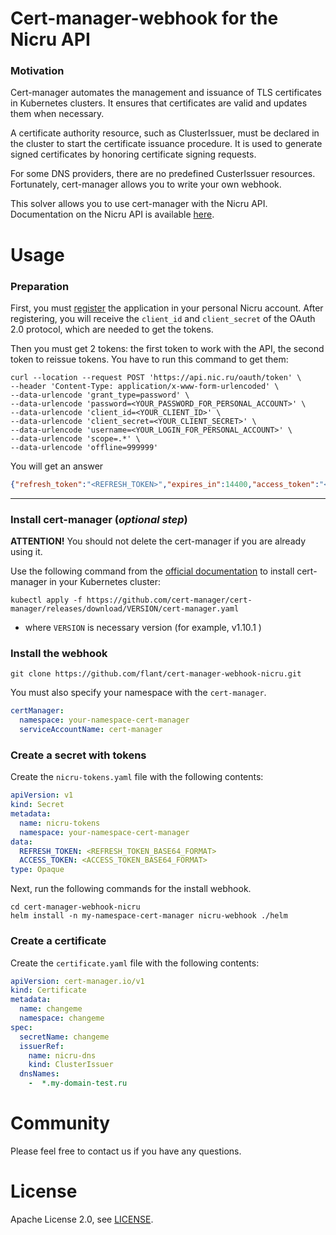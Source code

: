 # Cert-manager-webhook for the Nicru API

### Motivation

Cert-manager automates the management and issuance of TLS certificates in Kubernetes clusters. It ensures that certificates are valid and updates them when necessary.

A certificate authority resource, such as ClusterIssuer, must be declared in the cluster to start the certificate issuance procedure. It is used to generate signed certificates by honoring certificate signing requests.

For some DNS providers, there are no predefined CusterIssuer resources. Fortunately, cert-manager allows you to write your own webhook.

This solver allows you to use cert-manager with the Nicru API. Documentation on the Nicru API is available [here](https://www.nic.ru/help/upload/file/API_DNS-hosting.pdf).

# Usage

### Preparation
First, you must [register](https://www.nic.ru/help/oauth-server_3642.html#reg) the application in your personal Nicru account.
After registering, you will receive the `client_id` and `client_secret` of the OAuth 2.0 protocol, which are needed to get the tokens.

Then you must get 2 tokens: the first token to work with the API, the second token to reissue tokens.
You have to run this command to get them:

```shell
curl --location --request POST 'https://api.nic.ru/oauth/token' \
--header 'Content-Type: application/x-www-form-urlencoded' \
--data-urlencode 'grant_type=password' \
--data-urlencode 'password=<YOUR_PASSWORD_FOR_PERSONAL_ACCOUNT>' \
--data-urlencode 'client_id=<YOUR_CLIENT_ID>' \
--data-urlencode 'client_secret=<YOUR_CLIENT_SECRET>' \
--data-urlencode 'username=<YOUR_LOGIN_FOR_PERSONAL_ACCOUNT>' \
--data-urlencode 'scope=.*' \
--data-urlencode 'offline=999999'
```
You will get an answer
```json
{"refresh_token":"<REFRESH_TOKEN>","expires_in":14400,"access_token":"<ACCESS_TOKEN>","token_type":"Bearer"}
```

------------------------------
### Install cert-manager (*optional step*)

**ATTENTION!** You should not delete the cert-manager if you are already using it.


Use the following command from the [official documentation](https://cert-manager.io/docs/installation/) to install cert-manager in your Kubernetes cluster:

```shell
kubectl apply -f https://github.com/cert-manager/cert-manager/releases/download/VERSION/cert-manager.yaml
```
*  where `VERSION` is necessary version (for example, v1.10.1 )

### Install the webhook
```shell
git clone https://github.com/flant/cert-manager-webhook-nicru.git
```

You must also specify your namespace with the `cert-manager`.

```yaml
certManager:
  namespace: your-namespace-cert-manager
  serviceAccountName: cert-manager
```

### Create a secret with tokens
Create the `nicru-tokens.yaml` file with the following contents:
```yaml
apiVersion: v1
kind: Secret
metadata:
  name: nicru-tokens
  namespace: your-namespace-cert-manager
data:
  REFRESH_TOKEN: <REFRESH_TOKEN_BASE64_FORMAT>
  ACCESS_TOKEN: <ACCESS_TOKEN_BASE64_FORMAT>
type: Opaque
```

Next, run the following commands for the install webhook.

```shell
cd cert-manager-webhook-nicru
helm install -n my-namespace-cert-manager nicru-webhook ./helm
```

### Create a certificate

Create the `certificate.yaml` file with the following contents:

```yaml
apiVersion: cert-manager.io/v1
kind: Certificate
metadata:
  name: changeme
  namespace: changeme
spec:
  secretName: changeme
  issuerRef:
    name: nicru-dns
    kind: ClusterIssuer
  dnsNames:
    -  *.my-domain-test.ru
```

# Community

Please feel free to contact us if you have any questions.

# License

Apache License 2.0, see [LICENSE](LICENSE).
